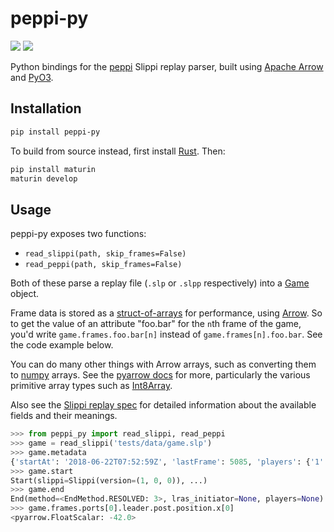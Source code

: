 # peppi-py

[![](https://img.shields.io/pypi/v/peppi-py)](https://pypi.org/project/peppi-py/)
[![](https://img.shields.io/readthedocs/peppi-py)](https://peppi-py.readthedocs.io/en/latest/)

Python bindings for the [peppi](https://github.com/hohav/peppi) Slippi replay parser, built using [Apache Arrow](https://arrow.apache.org/) and [PyO3](https://pyo3.rs/).

## Installation

```sh
pip install peppi-py
```

To build from source instead, first install [Rust](https://rustup.rs/). Then:

```sh
pip install maturin
maturin develop
```

## Usage

peppi-py exposes two functions:

- `read_slippi(path, skip_frames=False)`
- `read_peppi(path, skip_frames=False)`

Both of these parse a replay file (`.slp` or `.slpp` respectively) into a [Game](https://peppi-py.readthedocs.io/en/latest/source/peppi_py.game.html#peppi_py.game.Game) object.

Frame data is stored as a [struct-of-arrays](https://en.wikipedia.org/wiki/AoS_and_SoA) for performance, using [Arrow](https://arrow.apache.org/). So to get the value of an attribute "foo.bar" for the `n`th frame of the game, you'd write `game.frames.foo.bar[n]` instead of `game.frames[n].foo.bar`. See the code example below.

You can do many other things with Arrow arrays, such as converting them to [numpy](https://numpy.org/) arrays. See the [pyarrow docs](https://arrow.apache.org/docs/python/) for more, particularly the various primitive array types such as [Int8Array](https://arrow.apache.org/docs/python/generated/pyarrow.Int8Array.html).

Also see the [Slippi replay spec](https://github.com/project-slippi/slippi-wiki/blob/master/SPEC.md) for detailed information about the available fields and their meanings.

```python
>>> from peppi_py import read_slippi, read_peppi
>>> game = read_slippi('tests/data/game.slp')
>>> game.metadata
{'startAt': '2018-06-22T07:52:59Z', 'lastFrame': 5085, 'players': {'1': {'characters': {'1': 5209}}, '0': {'characters': {'18': 5209}}}, 'playedOn': 'dolphin'}
>>> game.start
Start(slippi=Slippi(version=(1, 0, 0)), ...)
>>> game.end
End(method=<EndMethod.RESOLVED: 3>, lras_initiator=None, players=None)
>>> game.frames.ports[0].leader.post.position.x[0]
<pyarrow.FloatScalar: -42.0>
```

